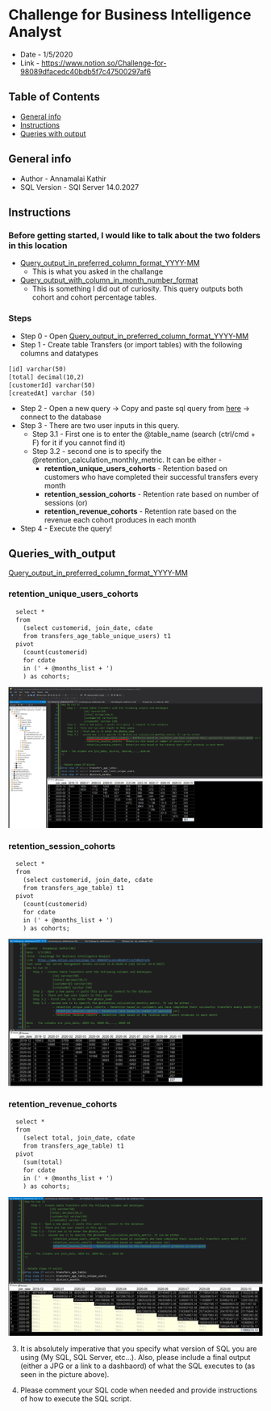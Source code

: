 # Challenge for Business Intelligence Analyst
* Date - 1/5/2020
* Link - https://www.notion.so/Challenge-for-98089dfacedc40bdb5f7c47500297af6

## Table of Contents
* [General info](#general-info)
* [Instructions](#Instructions)
* [Queries with output](#Queries_with_output)

## General info
* Author - Annamalai Kathir
* SQL Version - SQl Server 14.0.2027

## Instructions
### Before getting started, I would like to talk about the two folders in this location
* [Query_output_in_preferred_column_format_YYYY-MM](Query_output_in_preferred_column_format_YYYY-MM)
	* This is what you asked in the challange
* [Query_output_with_column_in_month_number_format](Query_output_with_column_in_month_number_format)
	* This is something I did out of curiosity. This query outputs both cohort and cohort percentage tables.

### Steps
* Step 0 - Open [Query_output_in_preferred_column_format_YYYY-MM](Query_output_in_preferred_column_format_YYYY-MM)
* Step 1 - Create table Transfers (or import tables) with the following columns and datatypes
```
[id] varchar(50)
[total] decimal(10,2)
[customerId] varchar(50)
[createdAt] varchar (50)
```
* Step 2 - Open a new query -> Copy and paste sql query from [here](./Query_output_in_preferred_column_format_YYYY-MM/SQL%20Challenge%20for%20Business%20Intelligence%20Analyst%20Preferred%20with%20YYYY-MM%20Column%20Format.sql) -> connect to the database
* Step 3 - There are two user inputs in this query.
	* Step 3.1 - First one is to enter the @table_name (search (ctrl/cmd + F) for it if you cannot find it)
	* Step 3.2 - second one is to specify the @retention_calculation_monthly_metric. It can be either -
		* **retention_unique_users_cohorts** - Retention based on customers who have completed their successful transfers every month
		* **retention_session_cohorts** - Retention rate based on number of sessions (or) 
		* **retention_revenue_cohorts** - Retention rate based on the revenue each cohort produces in each month
* Step 4 - Execute the query!

## Queries_with_output
[Query_output_in_preferred_column_format_YYYY-MM](Query_output_in_preferred_column_format_YYYY-MM)
### retention_unique_users_cohorts
```
  select *
  from 
	(select customerid, join_date, cdate
	from transfers_age_table_unique_users) t1
  pivot
	(count(customerid)
	for cdate
	in (' + @months_list + ')
	) as cohorts;	
```
![output_image](./Query_output_in_preferred_column_format_YYYY-MM/retention_unique_users_cohorts_YYYY_MM_column_format_output_image.png)

### retention_session_cohorts
```
  select *
  from 
	(select customerid, join_date, cdate
	from transfers_age_table) t1
  pivot
	(count(customerid)
	for cdate
	in (' + @months_list + ')
	) as cohorts;
```
![output_image](./Query_output_in_preferred_column_format_YYYY-MM/retention_session_cohorts_YYYY_MM_column_format_output_image.png)

### retention_revenue_cohorts
```
  select *
  from 
	(select total, join_date, cdate
	from transfers_age_table) t1
  pivot
	(sum(total)
	for cdate
	in (' + @months_list + ')
	) as cohorts;		
```
![output_image](./Query_output_in_preferred_column_format_YYYY-MM/retention_revenue_cohorts_YYYY_MM_column_format_output_image.png)

3. It is absolutely imperative that you specify what version of SQL you are using (My SQL, SQL Server, etc...). Also, please include a final output (either a JPG or a link to a dashbaord) of what the SQL executes to (as seen in the picture above).

4. Please comment your SQL code when needed and provide instructions of how to execute the SQL script.
